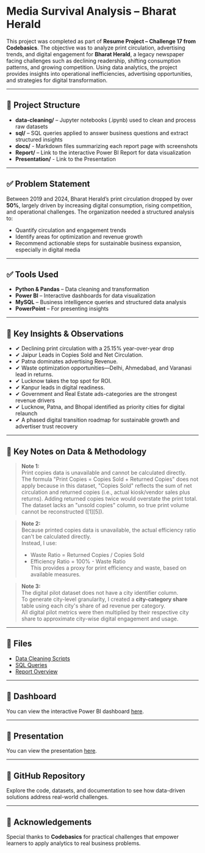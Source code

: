 # Media Survival Analysis – Bharat Herald

This project was completed as part of **Resume Project – Challenge 17 from Codebasics**. The objective was to analyze print circulation, advertising trends, and digital engagement for **Bharat Herald**, a legacy newspaper facing challenges such as declining readership, shifting consumption patterns, and growing competition. Using data analytics, the project provides insights into operational inefficiencies, advertising opportunities, and strategies for digital transformation.

---

## 📂 Project Structure

- **data-cleaning/** – Jupyter notebooks (.ipynb) used to clean and process raw datasets  
- **sql/** – SQL queries applied to answer business questions and extract structured insights 
- **docs/** -  Markdown files summarizing each report page with screenshots
- **Report/** – Link to the interactive Power BI Report for data visualization 
- **Presentation/** - Link to the Presentation

---

## ✅ Problem Statement

Between 2019 and 2024, Bharat Herald’s print circulation dropped by over **50%**, largely driven by increasing digital consumption, rising competition, and operational challenges. The organization needed a structured analysis to:  
- Quantify circulation and engagement trends  
- Identify areas for optimization and revenue growth  
- Recommend actionable steps for sustainable business expansion, especially in digital media

---

## ✅ Tools Used

- **Python & Pandas** – Data cleaning and transformation  
- **Power BI** – Interactive dashboards for data visualization  
- **MySQL** – Business intelligence queries and structured data analysis  
- **PowerPoint** – For presenting insights  

---

## 🔑 Key Insights & Observations

- ✔ Declining print circulation with a 25.15% year-over-year drop
- ✔ Jaipur Leads in Copies Sold and Net Circulation.
- ✔ Patna dominates advertising Revenue. 
- ✔ Waste optimization opportunities—Delhi, Ahmedabad, and Varanasi lead in returns.
- ✔ Lucknow takes the top spot for ROI.
- ✔ Kanpur leads in digital readiness.
- ✔ Government and Real Estate ads-categories are the strongest revenue drivers
- ✔ Lucknow, Patna, and Bhopal identified as priority cities for digital relaunch
- ✔ A phased digital transition roadmap for sustainable growth and advertiser trust recovery 

---

## 📌 Key Notes on Data & Methodology

> **Note 1:**  
> Print copies data is unavailable and cannot be calculated directly.  
> The formula "Print Copies = Copies Sold + Returned Copies" does not apply because in this dataset, "Copies Sold" reflects the sum of net circulation and returned copies (i.e., actual kiosk/vendor sales plus returns). Adding returned copies twice would overstate the print total.  
> The dataset lacks an "unsold copies" column, so true print volume cannot be reconstructed ([1][5]).

> **Note 2:**  
> Because printed copies data is unavailable, the actual efficiency ratio can't be calculated directly.  
> Instead, I use:  
> - Waste Ratio = Returned Copies / Copies Sold  
> - Efficiency Ratio = 100% - Waste Ratio  
> This provides a proxy for print efficiency and waste, based on available measures.

> **Note 3:**  
> The digital pilot dataset does not have a city identifier column.  
> To generate city-level granularity, I created a **city-category share** table using each city's share of ad revenue per category.  
> All digital pilot metrics were then multiplied by their respective city share to approximate city-wise digital engagement and usage.

---

## 📂 Files

- [Data Cleaning Scripts](data-cleaning.ipynb)  
- [SQL Queries](sql/BusinessRequests.sql) 
- [Report Overview](docs/overview.md) 

---

## 📌 Dashboard

You can view the interactive Power BI dashboard [here](INSERT_DASHBOARD_LINK).

---

## 📌 Presentation

You can view the presentation [here](INSERT_PRESENTATION_LINK).

---

## 📌 GitHub Repository

Explore the code, datasets, and documentation to see how data-driven solutions address real-world challenges.

---

## 🙏 Acknowledgements  

Special thanks to **Codebasics** for practical challenges that empower learners to apply analytics to real business problems.
